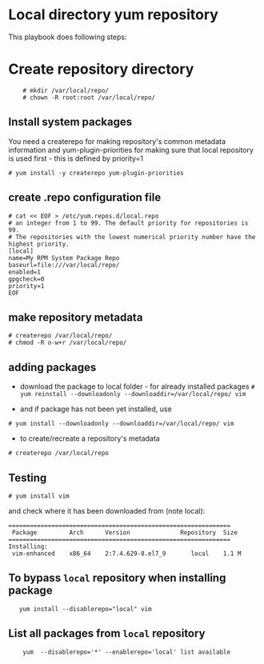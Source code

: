 # Local directory yum repository

This playbook does following steps:

# Create repository directory

```
    # mkdir /var/local/repo/
    # chown -R root:root /var/local/repo/
```

## Install system packages

You need a createrepo for making repository's common metadata information and
yum-plugin-priorities for making sure that local repository is used first - this
is defined by priority=1

    # yum install -y createrepo yum-plugin-priorities

## create .repo configuration file
```
# cat << EOF > /etc/yum.repos.d/local.repo
# an integer from 1 to 99. The default priority for repositories is 99.
# The repositories with the lowest numerical priority number have the highest priority.
[local]
name=My RPM System Package Repo
baseurl=file:///var/local/repo/
enabled=1
gpgcheck=0
priority=1
EOF
```

## make repository metadata
```
# createrepo /var/local/repo/
# chmod -R o-w+r /var/local/repo/
```
## adding packages

 - download the package to local folder - for already installed packages
`# yum reinstall --downloadonly --downloaddir=/var/local/repo/ vim`

 - and if package has not been yet installed, use

`# yum install --downloadonly --downloaddir=/var/local/repo/ vim`

 - to create/recreate a repository's metadata

`# createrepo /var/local/repo`

## Testing

`# yum install vim`

and check where it has been downloaded from (note local):

```
==============================================================
 Package         Arch      Version              Repository  Size
==============================================================
Installing:
 vim-enhanced    x86_64    2:7.4.629-8.el7_9       local    1.1 M
```

## To bypass `local` repository when installing package

```
   yum install --disablerepo="local" vim
```

## List all packages from `local` repository

```
    yum  --disablerepo='*' --enablerepo='local' list available
```
